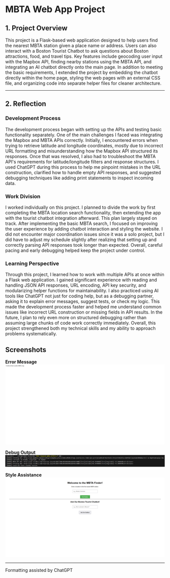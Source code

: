 # MBTA Web App Project

## 1. Project Overview

This project is a Flask-based web application designed to help users find the nearest MBTA station given a place name or address. Users can also interact with a Boston Tourist Chatbot to ask questions about Boston attractions, food, and travel tips. Key features include geocoding user input with the Mapbox API, finding nearby stations using the MBTA API, and integrating an AI chatbot directly onto the main page. In addition to meeting the basic requirements, I extended the project by embedding the chatbot directly within the home page, styling the web pages with an external CSS file, and organizing code into separate helper files for cleaner architecture.

---

## 2. Reflection

### Development Process

The development process began with setting up the APIs and testing basic functionality separately. One of the main challenges I faced was integrating the Mapbox and MBTA APIs correctly. Initially, I encountered errors when trying to retrieve latitude and longitude coordinates, mostly due to incorrect URL formatting and misunderstanding how the Mapbox API structured its responses. Once that was resolved, I also had to troubleshoot the MBTA API's requirements for latitude/longitude filters and response structures. I used ChatGPT during this process to help me pinpoint mistakes in the URL construction, clarified how to handle empty API responses, and suggested debugging techniques like adding print statements to inspect incoming data. 

### Work Division

I worked individually on this project. I planned to divide the work by first completing the MBTA location search functionality, then extending the app with the tourist chatbot integration afterward. This plan largely stayed on track. After implementing the basic MBTA search, I focused on improving the user experience by adding chatbot interaction and styling the website. I did not encounter major coordination issues since it was a solo project, but I did have to adjust my schedule slightly after realizing that setting up and correctly parsing API responses took longer than expected. Overall, careful pacing and early debugging helped keep the project under control.

### Learning Perspective

Through this project, I learned how to work with multiple APIs at once within a Flask web application. I gained significant experience with reading and handling JSON API responses, URL encoding, API key security, and modularizing helper functions for maintainability. I also practiced using AI tools like ChatGPT not just for coding help, but as a debugging partner, asking it to explain error messages, suggest tests, or check my logic. This made the development process faster and helped me understand common issues like incorrect URL construction or missing fields in API results. In the future, I plan to rely even more on structured debugging rather than assuming large chunks of code work correctly immediately. Overall, this project strengthened both my technical skills and my ability to approach problems systematically.

## Screenshots
**Error Message**  
![Error Message](/screenshots/Capture.PNG)

**Debug Output**  
![Debug Output](/screenshots/Capture2.PNG)

**Style Assistance**  
![Style Assistance](/screenshots/Capture3.PNG)

---
Formatting assisted by ChatGPT